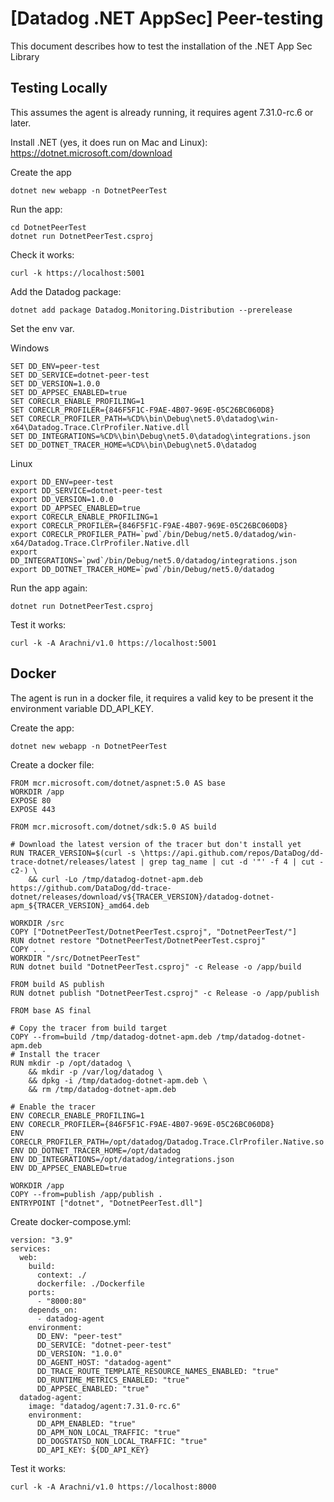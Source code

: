 # [Datadog .NET AppSec] Peer-testing

This document describes how to test the installation of the .NET App Sec Library

## Testing Locally

This assumes the agent is already running, it requires agent 7.31.0-rc.6 or later.

Install .NET (yes, it does run on Mac and Linux): https://dotnet.microsoft.com/download

Create the app

```
dotnet new webapp -n DotnetPeerTest
```

Run the app:

```
cd DotnetPeerTest
dotnet run DotnetPeerTest.csproj
```

Check it works:

```
curl -k https://localhost:5001
```

Add the Datadog package:

```
dotnet add package Datadog.Monitoring.Distribution --prerelease
```

Set the env var.

Windows

```
SET DD_ENV=peer-test
SET DD_SERVICE=dotnet-peer-test
SET DD_VERSION=1.0.0
SET DD_APPSEC_ENABLED=true
SET CORECLR_ENABLE_PROFILING=1
SET CORECLR_PROFILER={846F5F1C-F9AE-4B07-969E-05C26BC060D8}
SET CORECLR_PROFILER_PATH=%CD%\bin\Debug\net5.0\datadog\win-x64\Datadog.Trace.ClrProfiler.Native.dll
SET DD_INTEGRATIONS=%CD%\bin\Debug\net5.0\datadog\integrations.json
SET DD_DOTNET_TRACER_HOME=%CD%\bin\Debug\net5.0\datadog
```

Linux

```
export DD_ENV=peer-test
export DD_SERVICE=dotnet-peer-test
export DD_VERSION=1.0.0
export DD_APPSEC_ENABLED=true
export CORECLR_ENABLE_PROFILING=1
export CORECLR_PROFILER={846F5F1C-F9AE-4B07-969E-05C26BC060D8}
export CORECLR_PROFILER_PATH=`pwd`/bin/Debug/net5.0/datadog/win-x64/Datadog.Trace.ClrProfiler.Native.dll
export DD_INTEGRATIONS=`pwd`/bin/Debug/net5.0/datadog/integrations.json
export DD_DOTNET_TRACER_HOME=`pwd`/bin/Debug/net5.0/datadog
```


Run the app again:

```
dotnet run DotnetPeerTest.csproj
```

Test it works:

```
curl -k -A Arachni/v1.0 https://localhost:5001
```

## Docker

The agent is run in a docker file, it requires a valid key to be present it the environment variable DD_API_KEY.

Create the app:

```
dotnet new webapp -n DotnetPeerTest
```

Create a docker file:

```
FROM mcr.microsoft.com/dotnet/aspnet:5.0 AS base
WORKDIR /app
EXPOSE 80
EXPOSE 443

FROM mcr.microsoft.com/dotnet/sdk:5.0 AS build

# Download the latest version of the tracer but don't install yet
RUN TRACER_VERSION=$(curl -s \https://api.github.com/repos/DataDog/dd-trace-dotnet/releases/latest | grep tag_name | cut -d '"' -f 4 | cut -c2-) \
    && curl -Lo /tmp/datadog-dotnet-apm.deb https://github.com/DataDog/dd-trace-dotnet/releases/download/v${TRACER_VERSION}/datadog-dotnet-apm_${TRACER_VERSION}_amd64.deb

WORKDIR /src
COPY ["DotnetPeerTest/DotnetPeerTest.csproj", "DotnetPeerTest/"]
RUN dotnet restore "DotnetPeerTest/DotnetPeerTest.csproj"
COPY . .
WORKDIR "/src/DotnetPeerTest"
RUN dotnet build "DotnetPeerTest.csproj" -c Release -o /app/build

FROM build AS publish
RUN dotnet publish "DotnetPeerTest.csproj" -c Release -o /app/publish

FROM base AS final

# Copy the tracer from build target
COPY --from=build /tmp/datadog-dotnet-apm.deb /tmp/datadog-dotnet-apm.deb
# Install the tracer
RUN mkdir -p /opt/datadog \
    && mkdir -p /var/log/datadog \
    && dpkg -i /tmp/datadog-dotnet-apm.deb \
    && rm /tmp/datadog-dotnet-apm.deb

# Enable the tracer
ENV CORECLR_ENABLE_PROFILING=1
ENV CORECLR_PROFILER={846F5F1C-F9AE-4B07-969E-05C26BC060D8}
ENV CORECLR_PROFILER_PATH=/opt/datadog/Datadog.Trace.ClrProfiler.Native.so
ENV DD_DOTNET_TRACER_HOME=/opt/datadog
ENV DD_INTEGRATIONS=/opt/datadog/integrations.json
ENV DD_APPSEC_ENABLED=true

WORKDIR /app
COPY --from=publish /app/publish .
ENTRYPOINT ["dotnet", "DotnetPeerTest.dll"]
```

Create docker-compose.yml:

```
version: "3.9"
services:
  web:
    build:
      context: ./
      dockerfile: ./Dockerfile
    ports:
      - "8000:80"
    depends_on:
      - datadog-agent
    environment:
      DD_ENV: "peer-test"
      DD_SERVICE: "dotnet-peer-test"
      DD_VERSION: "1.0.0"
      DD_AGENT_HOST: "datadog-agent"
      DD_TRACE_ROUTE_TEMPLATE_RESOURCE_NAMES_ENABLED: "true"
      DD_RUNTIME_METRICS_ENABLED: "true"
      DD_APPSEC_ENABLED: "true"
  datadog-agent:
    image: "datadog/agent:7.31.0-rc.6"
    environment:
      DD_APM_ENABLED: "true"
      DD_APM_NON_LOCAL_TRAFFIC: "true"
      DD_DOGSTATSD_NON_LOCAL_TRAFFIC: "true"
      DD_API_KEY: ${DD_API_KEY}
```

Test it works:

```
curl -k -A Arachni/v1.0 https://localhost:8000
```
